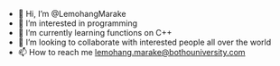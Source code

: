 - 👋 Hi, I’m @LemohangMarake
- 👀 I’m interested in programming 
- 🌱 I’m currently learning functions on C++
- 💞️ I’m looking to collaborate with interested people all over the world 
- 📫 How to reach me lemohang.marake@bothouniversity.com 

<!---
LemohangMarake/LemohangMarake is a ✨ special ✨ repository because its `README.md` (this file) appears on your GitHub profile.
You can click the Preview link to take a look at your changes.
--->
